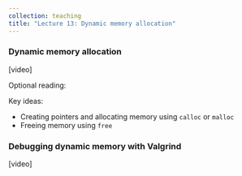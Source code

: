 ```yaml
---
collection: teaching
title: "Lecture 13: Dynamic memory allocation"
---
```


### Dynamic memory allocation
[video]

Optional reading:

Key ideas:
* Creating pointers and allocating memory using `calloc` or `malloc`
* Freeing memory using `free`

### Debugging dynamic memory with Valgrind
[video]
